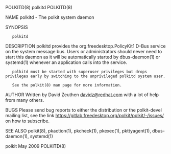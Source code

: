 POLKITD(8)								    polkitd								    POLKITD(8)

NAME
       polkitd - The polkit system daemon

SYNOPSIS

       polkitd

DESCRIPTION
       polkitd provides the org.freedesktop.PolicyKit1 D-Bus service on the system message bus. Users or administrators should never need to start this daemon
       as it will be automatically started by dbus-daemon(1) or systemd(1) whenever an application calls into the service.

       polkitd must be started with superuser privileges but drops privileges early by switching to the unprivileged polkitd system user.

       See the polkit(8) man page for more information.

AUTHOR
       Written by David Zeuthen <davidz@redhat.com> with a lot of help from many others.

BUGS
       Please send bug reports to either the distribution or the polkit-devel mailing list, see the link
       https://gitlab.freedesktop.org/polkit/polkit/-/issues/ on how to subscribe.

SEE ALSO
       polkit(8), pkaction(1), pkcheck(1), pkexec(1), pkttyagent(1), dbus-daemon(1), systemd(1)

polkit									   May 2009								    POLKITD(8)
